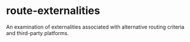 # route-externalities
An examination of externalities associated with alternative routing criteria and third-party platforms.
